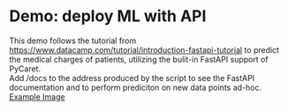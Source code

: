# Demo: deploy ML with API
This demo follows the tutorial from https://www.datacamp.com/tutorial/introduction-fastapi-tutorial to predict the medical charges of patients, utilizing the bulit-in FastAPI support of PyCaret. \
Add /docs to the address produced by the script to see the FastAPI documentation and to perform prediciton on new data points ad-hoc.
[Example Image](./assets/example.png)
